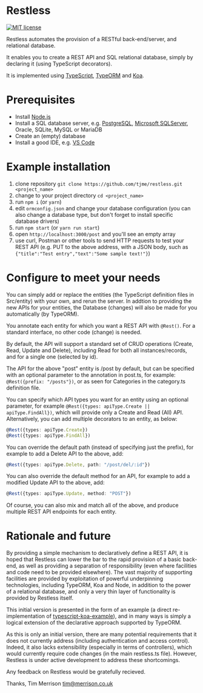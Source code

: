 Restless
========
[![MIT license](http://img.shields.io/badge/license-MIT-lightgrey.svg)](http://opensource.org/licenses/MIT)

Restless automates the provision of a RESTful back-end/server, and relational database.

It enables you to create a REST API and SQL relational database, simply by declaring it (using TypeScript decorators).

It is implemented using [TypeScript](https://www.typescriptlang.org/), [TypeORM](https://typeorm.github.io) and [Koa](http://koajs.com).

# Prerequisites
- Install [Node.js](https://nodejs.org/en/)
- Install a SQL database server, e.g. [PostgreSQL](https://www.postgresql.org), [Microsoft SQLServer](https://www.microsoft.com/sql-server/sql-server-2016), Oracle, SQLite, MySQL or MariaDB
- Create an (empty) database
- Install a good IDE, e.g. [VS Code](https://code.visualstudio.com/)

# Example installation
1. clone repository `git clone https://github.com/tjme/restless.git <project_name>`
2. change to your project directory `cd <project_name>`
3. run `npm i` (or `yarn`)
4. edit `ormconfig.json` and change your database configuration (you can also change a database type, but don't forget to install specific database drivers)
5. run `npm start` (or `yarn run start`)
6. open `http://localhost:3000/post` and you'll see an empty array
7. use curl, Postman or other tools to send HTTP requests to test your REST API (e.g. PUT to the above address, with a JSON body, such as `{"title":"Test entry","text":"Some sample text!"}`)

# Configure to meet your needs
You can simply add or replace the entities (the TypeScript definition files in Src/entity) with your own, and rerun the server. In addtion to providing the new APIs for your entities, the Database (changes) will also be made for you automatically (by TypeORM).

You annotate each entity for which you want a REST API with `@Rest()`. For a standard interface, no other code (change) is needed.

By default, the API will support a standard set of CRUD operations (Create, Read, Update and Delete), including Read for both all instances/records, and for a single one (selected by id).

The API for the above "post" entity is /post by default, but can be specified with an optional parameter to the annotation in post.ts, for example: `@Rest({prefix: "/posts"})`, or as seen for Categories in the category.ts definition file.

You can specify which API types you want for an entity using an optional parameter, for example `@Rest({types: apiType.Create || apiType.FindAll})`, which will provide only a Create and Read (All) API. Alternatively, you can add multiple decorators to an entity, as below:
```typescript
@Rest({types: apiType.Create})
@Rest({types: apiType.FindAll})
```

You can override the default path (instead of specifying just the prefix), for example to add a Delete API to the above, add:
```typescript
@Rest({types: apiType.Delete, path: "/post/del/:id"})
```

You can also override the default method for an API, for example to add a modified Update API to the above, add:
```typescript
@Rest({types: apiType.Update, method: "POST"})
```

Of course, you can also mix and match all of the above, and produce multiple REST API endpoints for each entity.

# Rationale and future
By providing a simple mechanism to declaratively define a REST API, it is hoped that Restless can lower the bar to the rapid provision of a basic back-end, as well as providing a separation of responsibility (even where facilities and code need to be provided elsewhere). The vast majority of supporting facilities are provided by exploitation of powerful underpinning technologies, including TypeORM, Koa and Node, in addition to the power of a relational database, and only a very thin layer of functionality is provided by Restless itself.

This initial version is presented in the form of an example (a direct re-implementation of [typescript-koa-example](https://github.com/typeorm/typescript-koa-example)), and in many ways is simply a logical extension of the declarative approach supported by TypeORM.

As this is only an initial version, there are many potential requirements that it does not currently address (including authentication and access control). Indeed, it also lacks extensibility (especially in terms of controllers), which would currently require code changes (in the main restless.ts file). However, Restless is under active development to address these shortcomings.

Any feedback on Restless would be gratefully recieved.

Thanks,
Tim Merrison
tim@merrison.co.uk